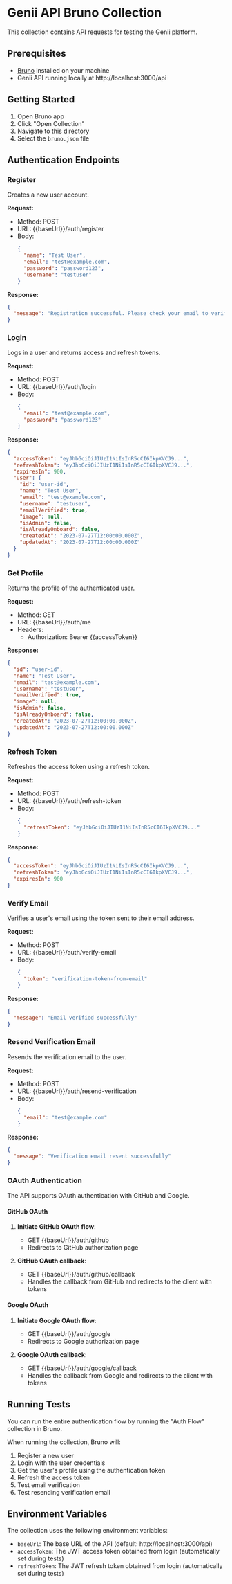 # Genii API Bruno Collection

This collection contains API requests for testing the Genii platform.

## Prerequisites

- [Bruno](https://www.usebruno.com/) installed on your machine
- Genii API running locally at http://localhost:3000/api

## Getting Started

1. Open Bruno app
2. Click "Open Collection"
3. Navigate to this directory
4. Select the `bruno.json` file

## Authentication Endpoints

### Register

Creates a new user account.

**Request:**
- Method: POST
- URL: {{baseUrl}}/auth/register
- Body:
  ```json
  {
    "name": "Test User",
    "email": "test@example.com",
    "password": "password123",
    "username": "testuser"
  }
  ```

**Response:**
```json
{
  "message": "Registration successful. Please check your email to verify your account."
}
```

### Login

Logs in a user and returns access and refresh tokens.

**Request:**
- Method: POST
- URL: {{baseUrl}}/auth/login
- Body:
  ```json
  {
    "email": "test@example.com",
    "password": "password123"
  }
  ```

**Response:**
```json
{
  "accessToken": "eyJhbGciOiJIUzI1NiIsInR5cCI6IkpXVCJ9...",
  "refreshToken": "eyJhbGciOiJIUzI1NiIsInR5cCI6IkpXVCJ9...",
  "expiresIn": 900,
  "user": {
    "id": "user-id",
    "name": "Test User",
    "email": "test@example.com",
    "username": "testuser",
    "emailVerified": true,
    "image": null,
    "isAdmin": false,
    "isAlreadyOnboard": false,
    "createdAt": "2023-07-27T12:00:00.000Z",
    "updatedAt": "2023-07-27T12:00:00.000Z"
  }
}
```

### Get Profile

Returns the profile of the authenticated user.

**Request:**
- Method: GET
- URL: {{baseUrl}}/auth/me
- Headers:
  - Authorization: Bearer {{accessToken}}

**Response:**
```json
{
  "id": "user-id",
  "name": "Test User",
  "email": "test@example.com",
  "username": "testuser",
  "emailVerified": true,
  "image": null,
  "isAdmin": false,
  "isAlreadyOnboard": false,
  "createdAt": "2023-07-27T12:00:00.000Z",
  "updatedAt": "2023-07-27T12:00:00.000Z"
}
```

### Refresh Token

Refreshes the access token using a refresh token.

**Request:**
- Method: POST
- URL: {{baseUrl}}/auth/refresh-token
- Body:
  ```json
  {
    "refreshToken": "eyJhbGciOiJIUzI1NiIsInR5cCI6IkpXVCJ9..."
  }
  ```

**Response:**
```json
{
  "accessToken": "eyJhbGciOiJIUzI1NiIsInR5cCI6IkpXVCJ9...",
  "refreshToken": "eyJhbGciOiJIUzI1NiIsInR5cCI6IkpXVCJ9...",
  "expiresIn": 900
}
```

### Verify Email

Verifies a user's email using the token sent to their email address.

**Request:**
- Method: POST
- URL: {{baseUrl}}/auth/verify-email
- Body:
  ```json
  {
    "token": "verification-token-from-email"
  }
  ```

**Response:**
```json
{
  "message": "Email verified successfully"
}
```

### Resend Verification Email

Resends the verification email to the user.

**Request:**
- Method: POST
- URL: {{baseUrl}}/auth/resend-verification
- Body:
  ```json
  {
    "email": "test@example.com"
  }
  ```

**Response:**
```json
{
  "message": "Verification email resent successfully"
}
```

### OAuth Authentication

The API supports OAuth authentication with GitHub and Google.

#### GitHub OAuth

1. **Initiate GitHub OAuth flow**:
   - GET {{baseUrl}}/auth/github
   - Redirects to GitHub authorization page

2. **GitHub OAuth callback**:
   - GET {{baseUrl}}/auth/github/callback
   - Handles the callback from GitHub and redirects to the client with tokens

#### Google OAuth

1. **Initiate Google OAuth flow**:
   - GET {{baseUrl}}/auth/google
   - Redirects to Google authorization page

2. **Google OAuth callback**:
   - GET {{baseUrl}}/auth/google/callback
   - Handles the callback from Google and redirects to the client with tokens

## Running Tests

You can run the entire authentication flow by running the "Auth Flow" collection in Bruno.

When running the collection, Bruno will:
1. Register a new user
2. Login with the user credentials
3. Get the user's profile using the authentication token
4. Refresh the access token
5. Test email verification
6. Test resending verification email

## Environment Variables

The collection uses the following environment variables:

- `baseUrl`: The base URL of the API (default: http://localhost:3000/api)
- `accessToken`: The JWT access token obtained from login (automatically set during tests)
- `refreshToken`: The JWT refresh token obtained from login (automatically set during tests)
